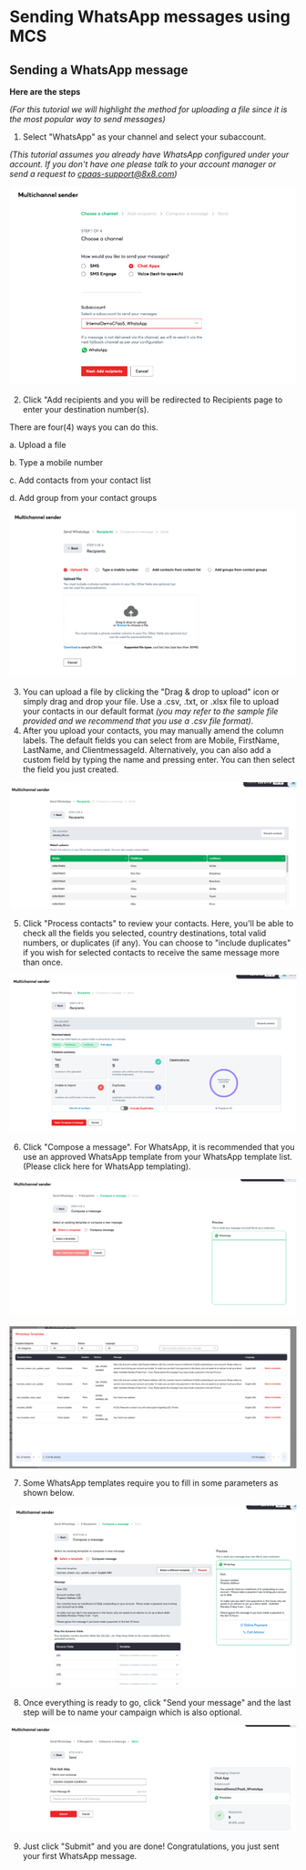 # Sending WhatsApp messages using MCS

## Sending a WhatsApp message

**Here are the steps**  

*(For this tutorial we will highlight the method for uploading a file since it is the most popular way to send messages)*

1. Select "WhatsApp" as your channel and select your subaccount.  

*(This tutorial assumes you already have WhatsApp configured under your account. If you don't have one please talk to your account manager or send a request to [cpaas-support@8x8.com](mailto:cpaas-support@8x8.com))*

![image](../images/5736d86-Screenshot_2022-10-14_at_12.24.55_AM.png "Screenshot 2022-10-14 at 12.24.55 AM.png")

2. Click "Add recipients and you will be redirected to Recipients page to enter your destination number(s).  

There are four(4) ways you can do this.  

a. Upload a file  

b. Type a mobile number  

c. Add contacts from your contact list  

d. Add group from your contact groups

![image](../images/d00e1a0-Screenshot_2022-10-14_at_12.25.58_AM.png "Screenshot 2022-10-14 at 12.25.58 AM.png")

3. You can upload a file by clicking the "Drag & drop to upload" icon or simply drag and drop your file. Use a .csv, .txt, or .xlsx file to upload your contacts in our default format *(you may refer to the sample file provided and we recommend that you use a .csv file format)*.
4. After you upload your contacts, you may manually amend the column labels. The default fields you can select from are Mobile, FirstName, LastName, and ClientmessageId. Alternatively, you can also add a custom field by typing the name and pressing enter. You can then select the field you just created.

![image](../images/b67359a-Screenshot_2022-10-14_at_12.28.06_AM.png "Screenshot 2022-10-14 at 12.28.06 AM.png")

5. Click "Process contacts" to review your contacts. Here, you'll be able to check all the fields you selected, country destinations, total valid numbers, or duplicates (if any). You can choose to "include duplicates" if you wish for selected contacts to receive the same message more than once.

![image](../images/cb2d8b5-Screenshot_2022-10-14_at_12.29.23_AM.png "Screenshot 2022-10-14 at 12.29.23 AM.png")

6. Click "Compose a message". For WhatsApp, it is recommended that you use an approved WhatsApp template from your WhatsApp template list. (Please click here for WhatsApp templating).

![image](../images/1a8c64a-Screenshot_2022-10-14_at_12.30.19_AM.png "Screenshot 2022-10-14 at 12.30.19 AM.png")

![image](../images/4c9ae07-Screenshot_2022-10-14_at_12.32.54_AM.png "Screenshot 2022-10-14 at 12.32.54 AM.png")

7. Some WhatsApp templates require you to fill in some parameters as shown below.

![image](../images/d185d86-Screenshot_2022-10-14_at_12.33.48_AM.png "Screenshot 2022-10-14 at 12.33.48 AM.png")

8. Once everything is ready to go, click "Send your message" and the last step will be to name your campaign which is also optional.

![image](../images/b70720c-Screenshot_2022-10-14_at_12.36.39_AM.png "Screenshot 2022-10-14 at 12.36.39 AM.png")

9. Just click "Submit" and you are done! Congratulations, you just sent your first WhatsApp message.
